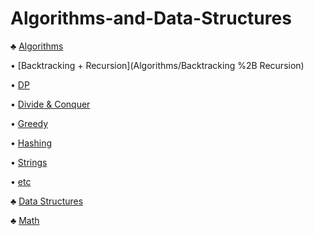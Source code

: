 # Algorithms-and-Data-Structures

♣ [Algorithms](Algorithms)

  • [Backtracking + Recursion](Algorithms/Backtracking %2B Recursion)
  
  • [DP](DP)
  
  • [Divide & Conquer](Divide%20&%20Conquer)
  
  • [Greedy](Greedy)
  
  • [Hashing](Hashing)
  
  • [Strings](Strings)
  
  • [etc](etc)

♣ [Data Structures](Data%20Structures)


♣ [Math](Math)

